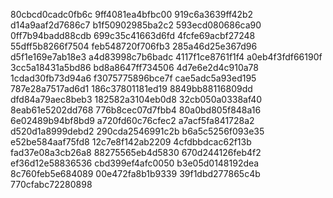 80cbcd0cadc0fb6c
9ff4081ea4bfbc00
919c6a3639ff42b2
d14a9aaf2d7686c7
b1f50902985ba2c2
593ecd080686ca90
0ff7b94badd88cdb
699c35c41663d6fd
4fcfe69acbf27248
55dff5b8266f7504
feb548720f706fb3
285a46d25e367d96
d5f1e169e7ab18e3
a4d83998c7b6badc
4117f1ce8761f1f4
a0eb4f3fdf66190f
3cc5a18431a5bd86
bd8a8647ff734506
4d7e6e2d4c910a78
1cdad30fb73d94a6
f3075775896bce7f
cae5adc5a93ed195
787e28a7517ad6d1
186c37801181ed19
8849bb88116809dd
dfd84a79aec8beb3
182582a3104eb0d8
32cb050a0338af40
8eab61e5202dd768
776b8cec07d7fbb4
80a0bd805f848a16
6e02489b94bf8bd9
a720fd60c76cfec2
a7acf5fa841728a2
d520d1a8999debd2
290cda2546991c2b
b6a5c5256f093e35
e52be584aaf75fd8
12c7e8f142ab2209
4cfdbbdcac62f13b
fad37e08a3cb26a8
88275565eb4d5830
670d244126feb4f2
ef36d12e58836536
cbd399ef4afc0050
b3e05d0148192dea
8c760feb5e684089
00e472fa8b1b9339
39f1dbd277865c4b
770cfabc72280898
